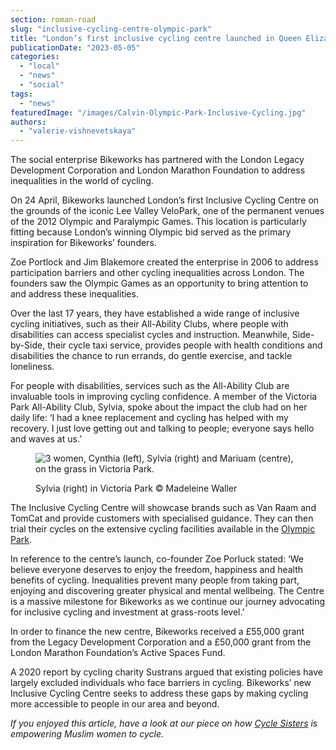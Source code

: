 ```yaml
---
section: roman-road
slug: "inclusive-cycling-centre-olympic-park"
title: "London’s first inclusive cycling centre launched in Queen Elizabeth Olympic Park"
publicationDate: "2023-05-05"
categories: 
  - "local"
  - "news"
  - "social"
tags: 
  - "news"
featuredImage: "/images/Calvin-Olympic-Park-Inclusive-Cycling.jpg"
authors: 
  - "valerie-vishnevetskaya"
---
```


The social enterprise Bikeworks has partnered with the London Legacy Development Corporation and London Marathon Foundation to address inequalities in the world of cycling.

On 24 April, Bikeworks launched London’s first Inclusive Cycling Centre on the grounds of the iconic Lee Valley VeloPark, one of the permanent venues of the 2012 Olympic and Paralympic Games. This location is particularly fitting because London’s winning Olympic bid served as the primary inspiration for Bikeworks’ founders. 

Zoe Portlock and Jim Blakemore created the enterprise in 2006 to address participation barriers and other cycling inequalities across London. The founders saw the Olympic Games as an opportunity to bring attention to and address these inequalities. 

Over the last 17 years, they have established a wide range of inclusive cycling initiatives, such as their All-Ability Clubs, where people with disabilities can access specialist cycles and instruction. Meanwhile, Side-by-Side, their cycle taxi service, provides people with health conditions and disabilities the chance to run errands, do gentle exercise, and tackle loneliness. 

For people with disabilities, services such as the All-Ability Club are invaluable tools in improving cycling confidence. A member of the Victoria Park All-Ability Club, Sylvia, spoke about the impact the club had on her daily life: ‘I had a knee replacement and cycling has helped with my recovery. I just love getting out and talking to people; everyone says hello and waves at us.’

<figure>

![3 women, Cynthia (left), Sylvia (right) and Mariuam (centre), on the grass in Victoria Park.](/images/Sylvia-Victoria-Park-Inclusive-Cycling-1024x683.jpg)

<figcaption>

Sylvia (right) in Victoria Park © Madeleine Waller

</figcaption>

</figure>

The Inclusive Cycling Centre will showcase brands such as Van Raam and TomCat and provide customers with specialised guidance. They can then trial their cycles on the extensive cycling facilities available in the [Olympic Park](https://romanroadlondon.com/ten-years-on-queen-elizabeth-olympic-park/). 

In reference to the centre’s launch, co-founder Zoe Porluck stated: ‘We believe everyone deserves to enjoy the freedom, happiness and health benefits of cycling. Inequalities prevent many people from taking part, enjoying and discovering greater physical and mental wellbeing. The Centre is a massive milestone for Bikeworks as we continue our journey advocating for inclusive cycling and investment at grass-roots level.’ 

In order to finance the new centre, Bikeworks received a £55,000 grant from the Legacy Development Corporation and a £50,000 grant from the London Marathon Foundation’s Active Spaces Fund. 

A 2020 report by cycling charity Sustrans argued that existing policies have largely excluded individuals who face barriers in cycling. Bikeworks’ new Inclusive Cycling Centre seeks to address these gaps by making cycling more accessible to people in our area and beyond. 

_If you enjoyed this article, have a look at our piece on how_ [_Cycle Sisters_](https://romanroadlondon.com/cycle-sisters-tower-hamlets/) _is empowering Muslim women to cycle._ 


